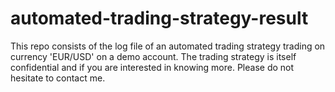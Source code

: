 # automated-trading-strategy-result
This repo consists of the log file of an automated trading strategy trading on currency 'EUR/USD' on a demo account. The trading strategy is itself confidential and if you are interested in knowing more. Please do not hesitate to contact me.
